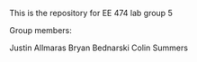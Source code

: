 This is the repository for EE 474 lab group 5

Group members:

Justin Allmaras
Bryan Bednarski
Colin Summers